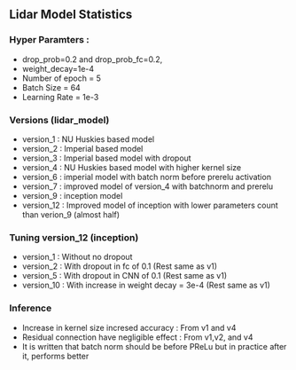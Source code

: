 ## Lidar Model Statistics
### Hyper Paramters :
*	drop_prob=0.2 and drop_prob_fc=0.2,
*	weight_decay=1e-4
*	Number of epoch = 5
*	Batch Size = 64
*	Learning Rate = 1e-3

### Versions (lidar_model)
*	version_1 : NU Huskies based model
*	version_2 : Imperial based model
*	version_3 : Imperial based model with dropout
*	version_4 : NU Huskies based model with higher kernel size
*	version_6 : imperial model with batch norm before prerelu activation
*	version_7 : improved model of version_4 with batchnorm and prerelu
*	version_9 : inception model
*	version_12 : Improved model of inception with lower parameters count than verion_9 (almost half)

### Tuning version_12 (inception)
*	version_1 : Without no dropout
*	version_2 : With dropout in fc of 0.1 (Rest same as v1)
*	version_5 : With dropout in CNN of 0.1 (Rest same as v1)
*	version_10 : With increase in weight decay = 3e-4 (Rest same as v1)

### Inference
*	Increase in kernel size incresed accuracy : From v1 and v4
*	Residual connection have negligible effect : From v1,v2, and v4
*	It is written that batch norm should be before PReLu but in practice after it, performs better